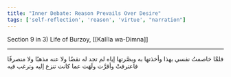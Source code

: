 ```yaml
---
title: "Inner Debate: Reason Prevails Over Desire"
tags: ['self-reflection', 'reason', 'virtue', "narration"]
---
```


 Section 9 in 3) Life of Burzoy, [[Kalīla wa-Dimna]]

---
فلمَّا خاصمتُ نفسي بهذا وأخذتها به وبصَّرتها إياه لم تجد له نقضًا ولا عنه مذهبًا ولا منصرفًا فاعترفتْ وأقرَّت ولَهَت عما كانت تنزع إليه وترغب فيه
